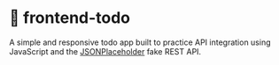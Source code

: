 # 📝 frontend-todo

A simple and responsive todo app built to practice API integration using JavaScript and the [JSONPlaceholder](https://jsonplaceholder.typicode.com/) fake REST API.

